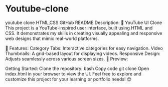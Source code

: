 # Youtube-clone
youtube clone HTML,CSS
GitHub README Description:
🎥 YouTube UI Clone
This project is a YouTube-inspired user interface, built using HTML and CSS. It demonstrates my skills in creating visually appealing and responsive web designs that mimic real-world platforms.

🔑 Features:
Category Tabs: Interactive categories for easy navigation.
Video Thumbnails: A grid-based layout for displaying videos.
Responsive Design: Adjusts seamlessly across various screen sizes.
📸 Preview:

 Getting Started:
Clone the repository:
bash
Copy code
git clone <repository-link>
Open index.html in your browser to view the UI.
Feel free to explore and customize this project for your learning or portfolio needs! 😊
